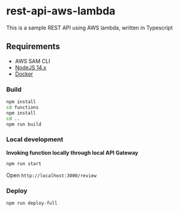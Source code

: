 # rest-api-aws-lambda

This is a sample REST API using AWS lambda, written in Typescript

## Requirements

* AWS SAM CLI 
* [NodeJS 14.x](https://nodejs.org/en/download/)
* [Docker](https://www.docker.com/community-edition)

### Build
 
```bash
npm install
cd functions
npm install
cd ..
npm run build
```

### Local development

**Invoking function locally through local API Gateway**

```bash
npm run start
```

Open `http://localhost:3000/review`

### Deploy

```bash
npm run deploy-full
```
